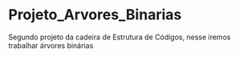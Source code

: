 # Projeto_Arvores_Binarias
Segundo projeto da cadeira de Estrutura de Códigos, nesse iremos trabalhar árvores binárias
